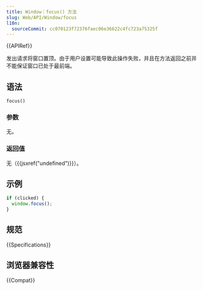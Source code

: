 ```yaml
---
title: Window：focus() 方法
slug: Web/API/Window/focus
l10n:
  sourceCommit: cc070123f72376faec06e36622c4fc723a75325f
---
```


{{APIRef}}

发出请求将窗口置顶。由于用户设置可能导致此操作失败，并且在方法返回之前并不能保证窗口已处于最前端。

## 语法

```js-nolint
focus()
```

### 参数

无。

### 返回值

无（{{jsxref("undefined")}}）。

## 示例

```js
if (clicked) {
  window.focus();
}
```

## 规范

{{Specifications}}

## 浏览器兼容性

{{Compat}}
